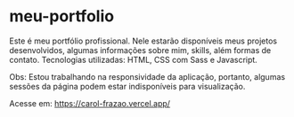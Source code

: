 # meu-portfolio

Este é meu portfólio profissional.
Nele estarão disponíveis meus projetos desenvolvidos, algumas informações sobre mim, skills, além formas de contato.
Tecnologias utilizadas: HTML, CSS com Sass e Javascript.

Obs: Estou trabalhando na responsividade da aplicação, portanto, algumas sessões da página podem estar indisponíveis para visualização.

Acesse em: https://carol-frazao.vercel.app/
